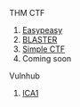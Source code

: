 THM CTF
  1. [Easypeasy](https://clnath.github.io/clnath.github.io-THM_CTF_EasyPeasy/)
  2. [BLASTER](https://clnath.github.io/clnath.github.io-THM_CTF/Bluster/Blaster.htm)
  3. [Simple CTF](https://clnath.github.io/clnath.github.io-THM_CTF/SimpleCTF/Simple_CTF.htm)
  4. Coming soon


Vulnhub
  1. [ICA1](https://clnath.github.io/clnath.github.io-CTF/ica1/ica1.htm)
